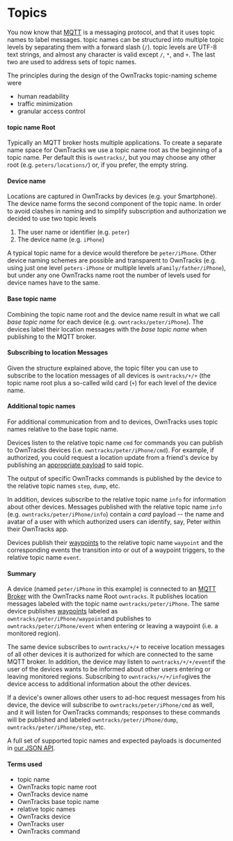 # Topics

You now know that [MQTT](mqtt.md) is a messaging protocol, and that it uses
topic names to label messages.  topic names can be structured into multiple
topic levels by separating them with a forward slash (`/`). topic levels are
UTF-8 text strings, and almost any character is valid except `/`, `*`, and `+`.
The last two are used to address sets of topic names.

The principles during the design of the OwnTracks topic-naming scheme were

* human readability
* traffic minimization
* granular access control

#### topic name Root

Typically an MQTT broker hosts multiple applications. To create a separate name space
for OwnTracks we use a topic name root as the beginning of a topic name. Per default
this is `owntracks/`, but you may choose any other root (e.g. `peters/locations/`) or,
if you prefer, the empty string.

#### Device name

Locations are captured in OwnTracks by devices (e.g. your Smartphone). The
device name forms the second component of the topic name. In order to avoid
clashes in naming and to simplify subscription and authorization we decided to
use two topic levels

1. The user name or identifier (e.g. `peter`)
2. The device name (e.g. `iPhone`)

A typical topic name for a device would therefore be `peter/iPhone`. Other
device naming schemes are possible and transparent to OwnTracks (e.g. using
just one level `peters-iPhone` or multiple levels `aFamily/father/iPhone`), but
under any one OwnTracks name root the number of levels used for device names
have to the same.

#### Base topic name

Combining the topic name root and the device name result in what we call _base
topic name_ for each device (e.g. `owntracks/peter/iPhone`).  The devices label
their location messages with the _base topic name_ when publishing to the MQTT
broker.

#### Subscribing to location Messages

Given the structure explained above, the topic filter you can use to subscribe to the
location messages of all devices is `owntracks/+/+` (the topic name root plus a so-called
wild card (`+`) for each level of the device name.

#### Additional topic names

For additional communication from and to devices, OwnTracks uses topic names relative
to the base topic name.

Devices listen to the relative topic name `cmd` for commands you can publish to
OwnTracks devices (i.e. `owntracks/peter/iPhone/cmd`). For example, if
authorized, you could request a location update from a friend's device by
publishing an [appropriate payload](../tech/json.md) to said topic.

The output of specific OwnTracks commands is published by the device to the
relative topic names `step`, `dump`, etc.

In addition, devices subscribe to the relative topic name `info` for information about 
other devices. Messages published with the relative topic name `info`
(e.g. `owntracks/peter/iPhone/info`) contain a _card_ payload -- the name and
avatar of a user with which authorized users can identify, say, Peter within their OwnTracks app.

Devices publish their [waypoints](waypoints.md) to the relative topic name
`waypoint` and the corresponding events the transition into or out of a
waypoint triggers, to the relative topic name `event`.

#### Summary

A device (named `peter/iPhone` in this example) is connected to an [MQTT
Broker](broker.md) with the OwnTracks name Root `owntracks`. It publishes
location messages labeled with the topic name `owntracks/peter/iPhone`. The
same device publishes [waypoints](waypoints.md) labeled as
`owntracks/peter/iPhone/waypoint`and publishes to
`owntracks/peter/iPhone/event` when entering or leaving a waypoint (i.e. a monitored region).

The same device subscribes to `owntracks/+/+` to receive location messages of all 
other devices it is authorized for which are connected to the same MQTT broker.
In addition, the device may listen to `owntracks/+/+/event`if the user of the devices
wants to be informed about other users entering or leaving monitored regions. Subscribing
to `owntracks/+/+/info`gives the device access to additional information about the other
devices.

If a device's owner allows other users to ad-hoc request messages from his device,
the device will subscribe to `owntracks/peter/iPhone/cmd` as well, and it will listen for OwnTracks
commands; responses to these commands will be published and labeled `owntracks/peter/iPhone/dump`,
`owntracks/peter/iPhone/step`, etc.

A full set of supported topic names and expected payloads is documented in [our JSON API](../tech/json.md).

#### Terms used

* topic name
* OwnTracks topic name root
* OwnTracks device name
* OwnTracks base topic name
* relative topic names
* OwnTracks device
* OwnTracks user
* OwnTracks command

